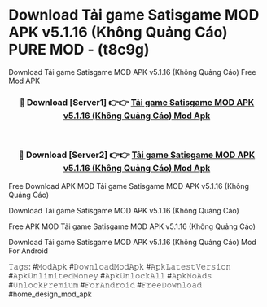 # Download Tải game Satisgame MOD APK v5.1.16 (Không Quảng Cáo) PURE MOD - (t8c9g)
Download Tải game Satisgame MOD APK v5.1.16 (Không Quảng Cáo) Free Mod APK

<div align="center">
<h3>🔴 Download [Server1] 👉👉 <a href="https://apk-comot.site?title=Tải_game_Satisgame_MOD_APK_v5.1.16_(Không_Quảng_Cáo)">Tải game Satisgame MOD APK v5.1.16 (Không Quảng Cáo) Mod Apk</a></h3><br>

<h3>🔴 Download [Server2] 👉👉 <a href="https://apk-comot.site?title=Tải_game_Satisgame_MOD_APK_v5.1.16_(Không_Quảng_Cáo)">Tải game Satisgame MOD APK v5.1.16 (Không Quảng Cáo) Mod Apk</a></h3>
</div>


Free Download APK MOD Tải game Satisgame MOD APK v5.1.16 (Không Quảng Cáo)

Download Tải game Satisgame MOD APK v5.1.16 (Không Quảng Cáo) 

Free APK MOD Tải game Satisgame MOD APK v5.1.16 (Không Quảng Cáo) 

Download Tải game Satisgame MOD APK v5.1.16 (Không Quảng Cáo) Mod For Android

𝚃𝚊𝚐𝚜: #𝙼𝚘𝚍𝙰𝚙𝚔 #𝙳𝚘𝚠𝚗𝚕𝚘𝚊𝚍𝙼𝚘𝚍𝙰𝚙𝚔 #𝙰𝚙𝚔𝙻𝚊𝚝𝚎𝚜𝚝𝚅𝚎𝚛𝚜𝚒𝚘𝚗 #𝙰𝚙𝚔𝚄𝚗𝚕𝚒𝚖𝚒𝚝𝚎𝚍𝙼𝚘𝚗𝚎𝚢 #𝙰𝚙𝚔𝚄𝚗𝚕𝚘𝚌𝚔𝙰𝚕𝚕 #𝙰𝚙𝚔𝙽𝚘𝙰𝚍𝚜 #𝚄𝚗𝚕𝚘𝚌𝚔𝙿𝚛𝚎𝚖𝚒𝚞𝚖 #𝙵𝚘𝚛𝙰𝚗𝚍𝚛𝚘𝚒𝚍 #𝙵𝚛𝚎𝚎𝙳𝚘𝚠𝚗𝚕𝚘𝚊𝚍 #home_design_mod_apk